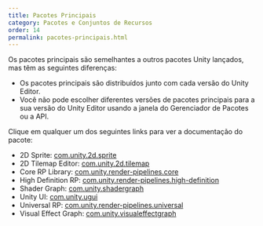 ```yaml
---
title: Pacotes Principais
category: Pacotes e Conjuntos de Recursos
order: 14
permalink: pacotes-principais.html
---
```


Os pacotes principais são semelhantes a outros pacotes Unity lançados, mas têm as seguintes diferenças:

* Os pacotes principais são distribuídos junto com cada versão do Unity Editor.
* Você não pode escolher diferentes versões de pacotes principais para a sua versão do Unity Editor usando a janela do Gerenciador de Pacotes ou a API.

Clique em qualquer um dos seguintes links para ver a documentação do pacote:

* 2D Sprite: [com.unity.2d.sprite]()
* 2D Tilemap Editor: [com.unity.2d.tilemap]()
* Core RP Library: [com.unity.render-pipelines.core]()
* High Definition RP: [com.unity.render-pipelines.high-definition]()
* Shader Graph: [com.unity.shadergraph]()
* Unity UI: [com.unity.ugui]()
* Universal RP: [com.unity.render-pipelines.universal]()
* Visual Effect Graph: [com.unity.visualeffectgraph]()